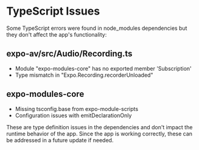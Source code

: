 # TypeScript Issues

Some TypeScript errors were found in node_modules dependencies but they don't affect the app's functionality:

## expo-av/src/Audio/Recording.ts
- Module "expo-modules-core" has no exported member 'Subscription'
- Type mismatch in "Expo.Recording.recorderUnloaded"

## expo-modules-core
- Missing tsconfig.base from expo-module-scripts
- Configuration issues with emitDeclarationOnly

These are type definition issues in the dependencies and don't impact the runtime behavior of the app. Since the app is working correctly, these can be addressed in a future update if needed.